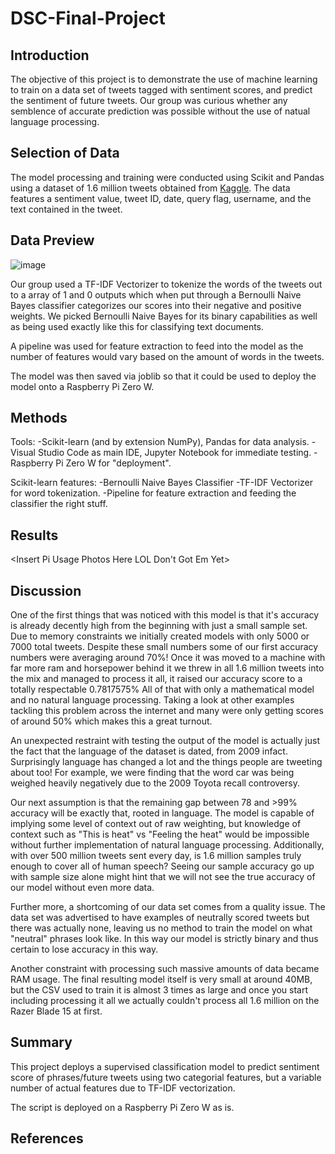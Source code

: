 # DSC-Final-Project
## Introduction
The objective of this project is to demonstrate the use of machine learning to train on a data set of tweets tagged with sentiment scores, and predict the sentiment of future tweets. Our group was curious whether any semblence of accurate prediction was possible without the use of natual language processing.

## Selection of Data
The model processing and training were conducted using Scikit and Pandas using a dataset of 1.6 million tweets obtained from [Kaggle](https://www.kaggle.com/kazanova/sentiment140). The data features a sentiment value, tweet ID, date, query flag, username, and the text contained in the tweet. 

## Data Preview

![image](https://user-images.githubusercontent.com/54987160/145305379-11a54997-652c-4208-ab31-2e8888e1d511.png)

Our group used a TF-IDF Vectorizer to tokenize the words of the tweets out to a array of 1 and 0 outputs which when put through a Bernoulli Naive Bayes classifier categorizes our scores into their negative and positive weights. We picked Bernoulli Naive Bayes for its binary capabilities as well as being used exactly like this for classifying text documents.

A pipeline was used for feature extraction to feed into the model as the number of features would vary based on the amount of words in the tweets. 

The model was then saved via joblib so that it could be used to deploy the model onto a Raspberry Pi Zero W.

## Methods
Tools: 
-Scikit-learn (and by extension NumPy), Pandas for data analysis.
-Visual Studio Code as main IDE, Jupyter Notebook for immediate testing. 
-Raspberry Pi Zero W for "deployment".

Scikit-learn features:
-Bernoulli Naive Bayes Classifier
-TF-IDF Vectorizer for word tokenization.
-Pipeline for feature extraction and feeding the classifier the right stuff. 
## Results
<Insert Pi Usage Photos Here LOL Don't Got Em Yet>
## Discussion
One of the first things that was noticed with this model is that it's accuracy is already decently high from the beginning with just a small sample set. Due to memory constraints we initially created models with only 5000 or 7000 total tweets. Despite these small numbers some of our first accuracy numbers were averaging around 70%! Once it was moved to a machine with far more ram and horsepower behind it we threw in all 1.6 million tweets into the mix and managed to process it all, it raised our accuracy score to a totally respectable 0.7817575% All of that with only a mathematical model and no natural language processing. Taking a look at other examples tackling this problem across the internet and many were only getting scores of around 50% which makes this a great turnout. 

An unexpected restraint with testing the output of the model is actually just the fact that the language of the dataset is dated, from 2009 infact. Surprisingly language has changed a lot and the things people are tweeting about too! For example, we were finding that the word car was being weighed heavily negatively due to the 2009 Toyota recall controversy. 

Our next assumption is that the remaining gap between 78 and >99% accuracy will be exactly that, rooted in language. The model is capable of implying some level of context out of raw weighting, but knowledge of context such as "This is heat" vs "Feeling the heat" would be impossible without further implementation of natural language processing. Additionally, with over 500 million tweets sent every day, is 1.6 million samples truly enough to cover all of human speech? Seeing our sample accuracy go up with sample size alone might hint that we will not see the true accuracy of our model without even more data. 

Further more, a shortcoming of our data set comes from a quality issue. The data set was advertised to have examples of neutrally scored tweets but there was actually none, leaving us no method to train the model on what "neutral" phrases look like. In this way our model is strictly binary and thus certain to lose accuracy in this way. 

Another constraint with processing such massive amounts of data became RAM usage. The final resulting model itself is very small at around 40MB, but the CSV used to train it is almost 3 times as large and once you start including processing it all we actually couldn't process all 1.6 million on the Razer Blade 15 at first. 
## Summary
This project deploys a supervised classification model to predict sentiment score of phrases/future tweets using two categorial features, but a variable number of actual features due to TF-IDF vectorization. 

The script is deployed on a Raspberry Pi Zero W as is. 
## References
